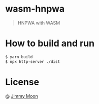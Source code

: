 # wasm-hnpwa

> HNPWA with WASM

# How to build and run

```sh
$ yarn build
$ npx http-server ./dist
```

# License

@ [Jimmy Moon](jimmymoon.dev)
